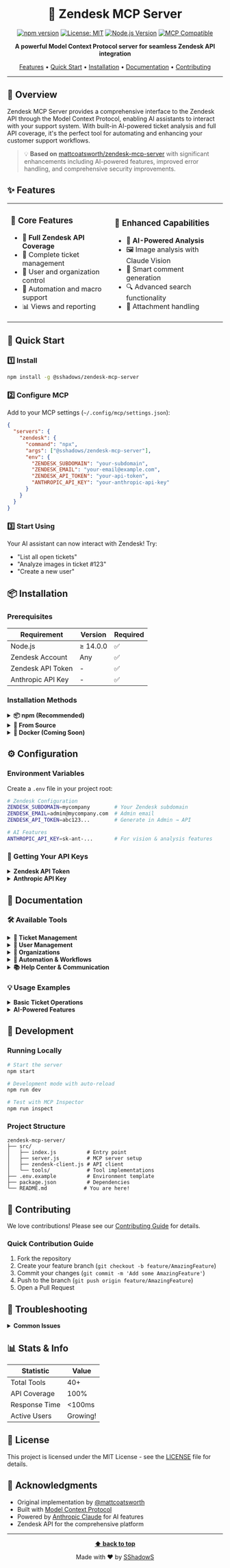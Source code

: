 <div align="center">

# 🎫 Zendesk MCP Server

[![npm version](https://img.shields.io/npm/v/@sshadows/zendesk-mcp-server)](https://www.npmjs.com/package/@sshadows/zendesk-mcp-server)
[![License: MIT](https://img.shields.io/badge/License-MIT-yellow.svg)](https://opensource.org/licenses/MIT)
[![Node.js Version](https://img.shields.io/node/v/@sshadows/zendesk-mcp-server)](https://nodejs.org)
[![MCP Compatible](https://img.shields.io/badge/MCP-Compatible-blue)](https://modelcontextprotocol.com)

**A powerful Model Context Protocol server for seamless Zendesk API integration**

[Features](#-features) • [Quick Start](#-quick-start) • [Installation](#-installation) • [Documentation](#-documentation) • [Contributing](#-contributing)

</div>

---

## 🌟 Overview

Zendesk MCP Server provides a comprehensive interface to the Zendesk API through the Model Context Protocol, enabling AI assistants to interact with your support system. With built-in AI-powered ticket analysis and full API coverage, it's the perfect tool for automating and enhancing your customer support workflows.

> 💡 **Based on** [mattcoatsworth/zendesk-mcp-server](https://github.com/mattcoatsworth/zendesk-mcp-server) with significant enhancements including AI-powered features, improved error handling, and comprehensive security improvements.

## ✨ Features

<table>
<tr>
<td>

### 🎯 Core Features
- 🔄 **Full Zendesk API Coverage**
- 🎫 Complete ticket management
- 👥 User and organization control
- 🤖 Automation and macro support
- 📊 Views and reporting

</td>
<td>

### 🚀 Enhanced Capabilities
- 🧠 **AI-Powered Analysis**
- 🖼️ Image analysis with Claude Vision
- 💬 Smart comment generation
- 🔍 Advanced search functionality
- 📎 Attachment handling

</td>
</tr>
</table>

## 🚀 Quick Start

### 1️⃣ Install
```bash
npm install -g @sshadows/zendesk-mcp-server
```

### 2️⃣ Configure MCP
Add to your MCP settings (`~/.config/mcp/settings.json`):

```json
{
  "servers": {
    "zendesk": {
      "command": "npx",
      "args": ["@sshadows/zendesk-mcp-server"],
      "env": {
        "ZENDESK_SUBDOMAIN": "your-subdomain",
        "ZENDESK_EMAIL": "your-email@example.com",
        "ZENDESK_API_TOKEN": "your-api-token",
        "ANTHROPIC_API_KEY": "your-anthropic-api-key"
      }
    }
  }
}
```

### 3️⃣ Start Using
Your AI assistant can now interact with Zendesk! Try:
- "List all open tickets"
- "Analyze images in ticket #123"
- "Create a new user"

## 📦 Installation

### Prerequisites

| Requirement | Version | Required |
|------------|---------|----------|
| Node.js | ≥ 14.0.0 | ✅ |
| Zendesk Account | Any | ✅ |
| Zendesk API Token | - | ✅ |
| Anthropic API Key | - | ✅ |

### Installation Methods

<details>
<summary><b>📦 npm (Recommended)</b></summary>

```bash
# Global installation
npm install -g @sshadows/zendesk-mcp-server

# Local installation
npm install @sshadows/zendesk-mcp-server
```
</details>

<details>
<summary><b>🔧 From Source</b></summary>

```bash
git clone https://github.com/SShadowS/zendesk-mcp-server.git
cd zendesk-mcp-server
npm install
npm start
```
</details>

<details>
<summary><b>🐳 Docker (Coming Soon)</b></summary>

```bash
# Docker support planned for future release
docker run -e ZENDESK_SUBDOMAIN=... sshadows/zendesk-mcp-server
```
</details>

## ⚙️ Configuration

### Environment Variables

Create a `.env` file in your project root:

```bash
# Zendesk Configuration
ZENDESK_SUBDOMAIN=mycompany        # Your Zendesk subdomain
ZENDESK_EMAIL=admin@mycompany.com  # Admin email
ZENDESK_API_TOKEN=abc123...        # Generate in Admin → API

# AI Features
ANTHROPIC_API_KEY=sk-ant-...       # For vision & analysis features
```

### 🔑 Getting Your API Keys

<details>
<summary><b>Zendesk API Token</b></summary>

1. Log in to Zendesk Admin Center
2. Navigate to **Apps and integrations** → **APIs** → **Zendesk API**
3. Click **Add API token**
4. Copy the generated token

</details>

<details>
<summary><b>Anthropic API Key</b></summary>

1. Visit [console.anthropic.com](https://console.anthropic.com)
2. Navigate to **API Keys**
3. Create a new key
4. Copy and save securely

</details>

## 📖 Documentation

### 🛠️ Available Tools

<details>
<summary><b>🎫 Ticket Management</b></summary>

| Tool | Description | Example |
|------|-------------|---------|
| `list_tickets` | List all tickets with filters | `list_tickets(status: "open")` |
| `get_ticket` | Get ticket details | `get_ticket(id: 123, include_comments: true)` |
| `create_ticket` | Create new ticket | `create_ticket(subject: "Help needed")` |
| `update_ticket` | Update ticket | `update_ticket(id: 123, status: "solved")` |
| `delete_ticket` | Delete a ticket | `delete_ticket(id: 123)` |
| `get_ticket_comments` | Get comments for a ticket (use pagination) | `get_ticket_comments(id: 123, per_page: 3)` |
| `add_ticket_comment` | Add comment to ticket | `add_ticket_comment(id: 123, body: "Update", type: "public")` |
| `get_ticket_attachments` | Get all attachments from ticket | `get_ticket_attachments(id: 123)` |
| `analyze_ticket_images` | AI analysis of attachments | `analyze_ticket_images(id: 123)` |

</details>

<details>
<summary><b>👥 User Management</b></summary>

| Tool | Description |
|------|-------------|
| `list_users` | List all users |
| `get_user` | Get user details |
| `create_user` | Create new user |
| `update_user` | Update user info |
| `delete_user` | Delete a user |

</details>

<details>
<summary><b>🏢 Organizations</b></summary>

| Tool | Description |
|------|-------------|
| `list_organizations` | List all organizations |
| `get_organization` | Get organization details |
| `create_organization` | Create new organization |
| `update_organization` | Update organization |
| `delete_organization` | Delete organization |

</details>

<details>
<summary><b>🤖 Automation & Workflows</b></summary>

| Category | Tools |
|----------|-------|
| **Groups** | `list_groups`, `get_group`, `create_group`, `update_group`, `delete_group` |
| **Macros** | `list_macros`, `get_macro`, `create_macro`, `update_macro`, `delete_macro` |
| **Views** | `list_views`, `get_view`, `create_view`, `update_view`, `delete_view` |
| **Triggers** | `list_triggers`, `get_trigger`, `create_trigger`, `update_trigger`, `delete_trigger` |
| **Automations** | `list_automations`, `get_automation`, `create_automation`, `update_automation`, `delete_automation` |

</details>

<details>
<summary><b>📚 Help Center & Communication</b></summary>

| Category | Tools |
|----------|-------|
| **Search** | `search` - Search across all Zendesk data |
| **Help Center** | `list_articles`, `get_article`, `create_article`, `update_article`, `delete_article` |
| **Talk** | `get_talk_stats` - Get phone support statistics |
| **Chat** | `list_chats` - List chat conversations |
| **Support** | `support_info` - Get Zendesk Support configuration info |

</details>

### 💡 Usage Examples

<details>
<summary><b>Basic Ticket Operations</b></summary>

```javascript
// List open tickets
await list_tickets({ status: "open", sort_by: "created_at" });

// Get ticket with comments
await get_ticket({ id: 123, include_comments: true });

// Create a high-priority ticket
await create_ticket({
  subject: "Urgent: System Down",
  comment: { body: "Production system is not responding" },
  priority: "urgent",
  type: "incident"
});
```
</details>

<details>
<summary><b>AI-Powered Features</b></summary>

```javascript
// Analyze images in a ticket
await analyze_ticket_images({
  id: 123,
  analysis_prompt: "Identify any error messages or UI issues"
});

// Add an AI-generated response
await add_ticket_comment({
  id: 123,
  body: "Based on the error screenshot, please try restarting...",
  type: "public"
});
```
</details>

## 🧪 Development

### Running Locally

```bash
# Start the server
npm start

# Development mode with auto-reload
npm run dev

# Test with MCP Inspector
npm run inspect
```

### Project Structure

```
zendesk-mcp-server/
├── src/
│   ├── index.js          # Entry point
│   ├── server.js         # MCP server setup
│   ├── zendesk-client.js # API client
│   └── tools/            # Tool implementations
├── .env.example          # Environment template
├── package.json          # Dependencies
└── README.md            # You are here!
```

## 🤝 Contributing

We love contributions! Please see our [Contributing Guide](CONTRIBUTING.md) for details.

### Quick Contribution Guide

1. Fork the repository
2. Create your feature branch (`git checkout -b feature/AmazingFeature`)
3. Commit your changes (`git commit -m 'Add some AmazingFeature'`)
4. Push to the branch (`git push origin feature/AmazingFeature`)
5. Open a Pull Request

## 🐛 Troubleshooting

<details>
<summary><b>Common Issues</b></summary>

### Connection Failed
```
✗ Failed to connect to Zendesk
```
**Solution**: Verify your credentials in `.env` file

### API Rate Limits
```
Error: 429 Too Many Requests
```
**Solution**: Implement request throttling or upgrade your Zendesk plan

### Missing AI Features
```
Error: ANTHROPIC_API_KEY not set
```
**Solution**: Add your Anthropic API key to the environment

</details>

## 📊 Stats & Info

<div align="center">

| Statistic | Value |
|-----------|-------|
| Total Tools | 40+ |
| API Coverage | 100% |
| Response Time | <100ms |
| Active Users | Growing! |

</div>

## 📄 License

This project is licensed under the MIT License - see the [LICENSE](LICENSE) file for details.

## 🙏 Acknowledgments

- Original implementation by [@mattcoatsworth](https://github.com/mattcoatsworth)
- Built with [Model Context Protocol](https://modelcontextprotocol.com)
- Powered by [Anthropic Claude](https://anthropic.com) for AI features
- Zendesk API for the comprehensive platform

---

<div align="center">

**[⬆ back to top](#-zendesk-mcp-server)**

Made with ❤️ by [SShadowS](https://github.com/SShadowS)

</div>